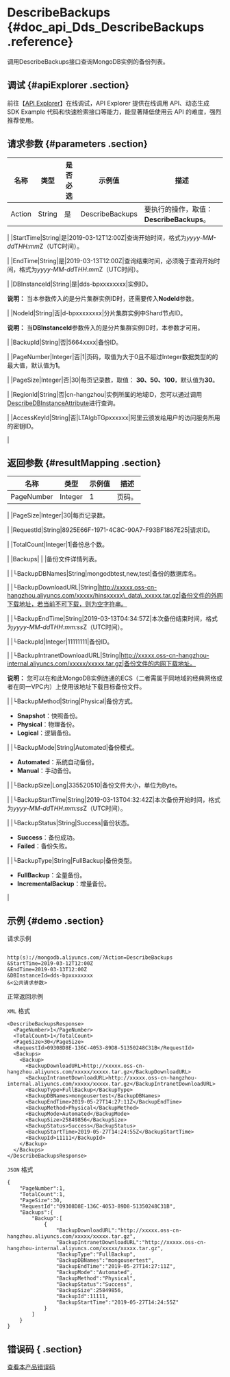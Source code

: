 # DescribeBackups {#doc_api_Dds_DescribeBackups .reference}

调用DescribeBackups接口查询MongoDB实例的备份列表。

## 调试 {#apiExplorer .section}

前往【[API Explorer](https://api.aliyun.com/#product=Dds&api=DescribeBackups)】在线调试，API Explorer 提供在线调用 API、动态生成 SDK Example 代码和快速检索接口等能力，能显著降低使用云 API 的难度，强烈推荐使用。

## 请求参数 {#parameters .section}

|名称|类型|是否必选|示例值|描述|
|--|--|----|---|--|
|Action|String|是|DescribeBackups|要执行的操作，取值：**DescribeBackups**。

 |
|StartTime|String|是|2019-03-12T12:00Z|查询开始时间，格式为*yyyy-MM-dd*T*HH:mm*Z（UTC时间）。

 |
|EndTime|String|是|2019-03-13T12:00Z|查询结束时间，必须晚于查询开始时间，格式为*yyyy-MM-dd*T*HH:mm*Z（UTC时间）。

 |
|DBInstanceId|String|是|dds-bpxxxxxxxx|实例ID。

 **说明：** 当本参数传入的是分片集群实例ID时，还需要传入**NodeId**参数。

 |
|NodeId|String|否|d-bpxxxxxxxx|分片集群实例中Shard节点ID。

 **说明：** 当**DBInstanceId**参数传入的是分片集群实例ID时，本参数才可用。

 |
|BackupId|String|否|5664xxxx|备份ID。

 |
|PageNumber|Integer|否|1|页码，取值为大于0且不超过Integer数据类型的的最大值，默认值为**1**。

 |
|PageSize|Integer|否|30|每页记录数，取值： **30、50、100**，默认值为**30**。

 |
|RegionId|String|否|cn-hangzhou|实例所属的地域ID，您可以通过调用[DescribeDBInstanceAttribute](~~62010~~)进行查询。

 |
|AccessKeyId|String|否|LTAIgbTGpxxxxxx|阿里云颁发给用户的访问服务所用的密钥ID。

 |

## 返回参数 {#resultMapping .section}

|名称|类型|示例值|描述|
|--|--|---|--|
|PageNumber|Integer|1|页码。

 |
|PageSize|Integer|30|每页记录数。

 |
|RequestId|String|8925E66F-1971-4C8C-90A7-F93BF1867E25|请求ID。

 |
|TotalCount|Integer|1|备份总个数。

 |
|Backups| | |备份文件详情列表。

 |
|└BackupDBNames|String|mongodbtest,new,test|备份的数据库名。

 |
|└BackupDownloadURL|String|http://xxxxx.oss-cn-hangzhou.aliyuncs.com/xxxxx/hinsxxxxx\_data\_xxxxx.tar.gz|备份文件的外网下载地址，若当前不可下载，则为空字符串。

 |
|└BackupEndTime|String|2019-03-13T04:34:57Z|本次备份结束时间，格式为*yyyy-MM-dd*T*HH:mm:ss*Z（UTC时间）。

 |
|└BackupId|Integer|11111111|备份ID。

 |
|└BackupIntranetDownloadURL|String|http://xxxxx.oss-cn-hangzhou-internal.aliyuncs.com/xxxxx/xxxxx.tar.gz|备份文件的内网下载地址。

 **说明：** 您可以在和此MongoDB实例连通的ECS（二者需属于同地域的经典网络或者在同一VPC内）上使用该地址下载目标备份文件。

 |
|└BackupMethod|String|Physical|备份方式。

 -   **Snapshot**：快照备份。
-   **Physical**：物理备份。
-   **Logical**：逻辑备份。

 |
|└BackupMode|String|Automated|备份模式。

 -   **Automated**：系统自动备份。
-   **Manual**：手动备份。

 |
|└BackupSize|Long|335520510|备份文件大小，单位为Byte。

 |
|└BackupStartTime|String|2019-03-13T04:32:42Z|本次备份开始时间，格式为*yyyy-MM-dd*T*HH:mm:ss*Z（UTC时间）。

 |
|└BackupStatus|String|Success|备份状态。

 -   **Success**：备份成功。
-   **Failed**：备份失败。

 |
|└BackupType|String|FullBackup|备份类型。

 -   **FullBackup**：全量备份。
-   **IncrementalBackup**：增量备份。

 |

## 示例 {#demo .section}

请求示例

``` {#request_demo}

http(s)://mongodb.aliyuncs.com/?Action=DescribeBackups
&StartTime=2019-03-12T12:00Z
&EndTime=2019-03-13T12:00Z
&DBInstanceId=dds-bpxxxxxxxx
&<公共请求参数>

```

正常返回示例

`XML` 格式

``` {#xml_return_success_demo}
<DescribeBackupsResponse>
  <PageNumber>1</PageNumber>
  <TotalCount>1</TotalCount>
  <PageSize>30</PageSize>
  <RequestId>09308D8E-136C-4053-89D8-51350248C31B</RequestId>
  <Backups>
    <Backup>
      <BackupDownloadURL>http://xxxxx.oss-cn-hangzhou.aliyuncs.com/xxxxx/xxxxx.tar.gz</BackupDownloadURL>
      <BackupIntranetDownloadURL>http://xxxxx.oss-cn-hangzhou-internal.aliyuncs.com/xxxxx/xxxxx.tar.gz</BackupIntranetDownloadURL>
      <BackupType>FullBackup</BackupType>
      <BackupDBNames>mongousertest</BackupDBNames>
      <BackupEndTime>2019-05-27T14:27:11Z</BackupEndTime>
      <BackupMethod>Physical</BackupMethod>
      <BackupMode>Automated</BackupMode>
      <BackupSize>25849856</BackupSize>
      <BackupStatus>Success</BackupStatus>
      <BackupStartTime>2019-05-27T14:24:55Z</BackupStartTime>
      <BackupId>11111</BackupId>
    </Backup>
  </Backups>
</DescribeBackupsResponse>

```

`JSON` 格式

``` {#json_return_success_demo}
{
	"PageNumber":1,
	"TotalCount":1,
	"PageSize":30,
	"RequestId":"09308D8E-136C-4053-89D8-51350248C31B",
	"Backups":{
		"Backup":[
			{
				"BackupDownloadURL":"http://xxxxx.oss-cn-hangzhou.aliyuncs.com/xxxxx/xxxxx.tar.gz",
				"BackupIntranetDownloadURL":"http://xxxxx.oss-cn-hangzhou-internal.aliyuncs.com/xxxxx/xxxxx.tar.gz",
				"BackupType":"FullBackup",
				"BackupDBNames":"mongousertest",
				"BackupEndTime":"2019-05-27T14:27:11Z",
				"BackupMode":"Automated",
				"BackupMethod":"Physical",
				"BackupStatus":"Success",
				"BackupSize":25849856,
				"BackupId":11111,
				"BackupStartTime":"2019-05-27T14:24:55Z"
			}
		]
	}
}
```

## 错误码 { .section}

[查看本产品错误码](https://error-center.aliyun.com/status/product/Dds)

